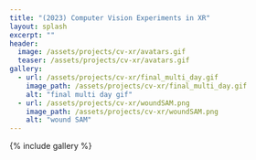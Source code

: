 ```yaml
---
title: "(2023) Computer Vision Experiments in XR"
layout: splash
excerpt: ""
header:
  image: /assets/projects/cv-xr/avatars.gif
  teaser: /assets/projects/cv-xr/avatars.gif
gallery:
  - url: /assets/projects/cv-xr/final_multi_day.gif
    image_path: /assets/projects/cv-xr/final_multi_day.gif
    alt: "final multi day gif"
  - url: /assets/projects/cv-xr/woundSAM.png
    image_path: /assets/projects/cv-xr/woundSAM.png
    alt: "wound SAM"
---
```


{% include gallery %}
